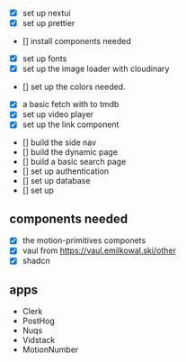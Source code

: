 - [x] set up nextui
- [x] set up prettier
- [] install components needed
- [x] set up fonts
- [x] set up the image loader with cloudinary
- [] set up the colors needed.
- [x] a basic fetch with to tmdb
- [x] set up video player
- [x] set up the link component
- [] build the side nav
- [] build the dynamic page
- [] build a basic search page
- [] set up authentication
- [] set up database
- [] set up

## components needed

- [x] the motion-primitives componets
- [x] vaul from https://vaul.emilkowal.ski/other
- [x] shadcn

## apps

- Clerk
- PostHog
- Nuqs
- Vidstack
- MotionNumber
